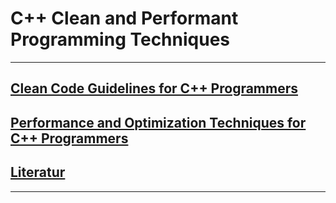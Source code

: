 # C++ Clean and Performant Programming Techniques

---

## [Clean Code Guidelines for C++ Programmers](./Markdown/Readme_Clean_Performant_Code.md)

## [Performance and Optimization Techniques for C++ Programmers](./Markdown/Readme_Performance_Optimization.md)

## [Literatur](./Markdown/Literature.md)

---
